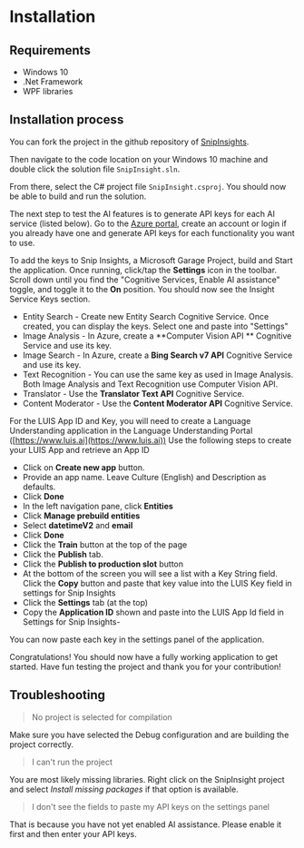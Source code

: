 # Installation

## Requirements

* Windows 10
* .Net Framework
* WPF libraries

## Installation process

You can fork the project in the github repository of [SnipInsights](https://github.com/Microsoft/Snip-Insights).

Then navigate to the code location on your Windows 10 machine and double click the solution file `SnipInsight.sln`.

From there, select the C# project file `SnipInsight.csproj`. You should now be able to build and run the solution. 

The next step to test the AI features is to generate API keys for each AI service (listed below). Go to the [Azure portal](https://ms.portal.azure.com/), create an account or login if you already have one and generate API keys for each functionality you want to use. 

To add the keys to Snip Insights, a Microsoft Garage Project, build and Start the application.  Once running, click/tap the **Settings** icon in the toolbar.  Scroll down until you find the "Cognitive Services, Enable AI assistance" toggle, and toggle it to the **On** position.  You should now see the Insight Service Keys section.

- Entity Search - Create new Entity Search Cognitive Service.  Once created, you can display the keys.  Select one and paste into "Settings"
- Image Analysis - In Azure, create a **Computer Vision API ** Cognitive Service and use its key.
- Image Search - In Azure, create a **Bing Search v7 API** Cognitive Service and use its key.
- Text Recognition - You can use the same key as used in Image Analysis.  Both Image Analysis and Text Recognition use Computer Vision API.
- Translator - Use the **Translator Text API** Cognitive Service.
- Content Moderator - Use the **Content Moderator API** Cognitive Service.

For the LUIS App ID and Key, you will need to create a Language Understanding application in the Language Understanding Portal ([https://www.luis.ai](https://www.luis.ai))
Use the following steps to create your LUIS App and retrieve an App ID

- Click on **Create new app** button.
- Provide an app name.  Leave Culture (English) and Description as defaults.
- Click **Done**
- In the left navigation pane, click **Entities**
- Click **Manage prebuild entities**
- Select **datetimeV2** and **email**
- Click **Done**
- Click the **Train** button at the top of the page
- Click the **Publish** tab.
- Click the **Publish to production slot** button
- At the bottom of the screen you will see a list with a Key String field.  Click the **Copy** button and paste that key value into the LUIS Key field in settings for Snip Insights
- Click the **Settings** tab (at the top)
- Copy the **Application ID** shown and paste into the LUIS App Id field in Settings for Snip Insights-  

You can now paste each key in the settings panel of the application.

Congratulations! You should now have a fully working application to get started. Have fun testing the project and thank you for your contribution! 

## Troubleshooting

> No project is selected for compilation

Make sure you have selected the Debug configuration and are building the project correctly.

> I can't run the project

You are most likely missing libraries. Right click on the SnipInsight project and select *Install missing packages* if that option is available.

> I don't see the fields to paste my API keys on the settings panel

That is because you have not yet enabled AI assistance. Please enable it first and then enter your API keys.
